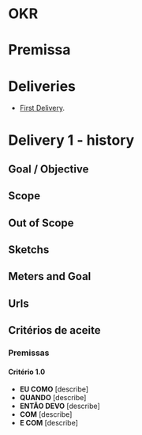# OKR

# Premissa

# Deliveries
- [First Delivery](#delivery-1---history).


# Delivery 1 - history


## Goal / Objective

## Scope

## Out of Scope

## Sketchs

## Meters and Goal

## Urls

## Critérios de aceite

### Premissas

#### Critério 1.0

- **EU COMO** [describe]
- **QUANDO** [describe]
- **ENTÃO DEVO** [describe]
- **COM** [describe]
- **E COM** [describe]

